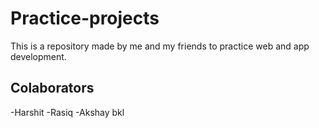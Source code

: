 # Practice-projects

This is a repository made by me and my friends to practice web and app development.

## Colaborators

-Harshit
-Rasiq
-Akshay
bkl


